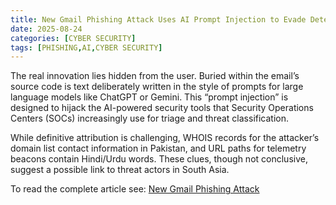 ```yaml
---
title: New Gmail Phishing Attack Uses AI Prompt Injection to Evade Detection
date: 2025-08-24
categories: [CYBER SECURITY]
tags: [PHISHING,AI,CYBER SECURITY]
---
```


The real innovation lies hidden from the user. Buried within the email’s source code is text deliberately written in the style of prompts for large language models like ChatGPT or Gemini. This “prompt injection” is designed to hijack the AI-powered security tools that Security Operations Centers (SOCs) increasingly use for triage and threat classification.

While definitive attribution is challenging, WHOIS records for the attacker’s domain list contact information in Pakistan, and URL paths for telemetry beacons contain Hindi/Urdu words. These clues, though not conclusive, suggest a possible link to threat actors in South Asia.

To read the complete article see: [New Gmail Phishing Attack](https://cybersecuritynews.com/gmail-phishing-with-prompt-injection/) 